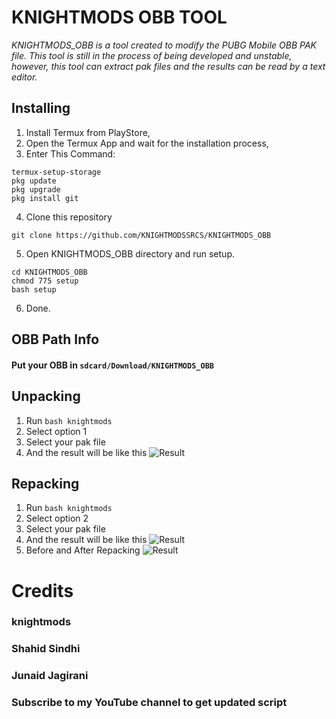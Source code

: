 # KNIGHTMODS OBB TOOL
_KNIGHTMODS_OBB is a tool created to modify the PUBG Mobile OBB PAK file. This tool is still in the process of being developed and unstable, however, this tool can extract pak files and the results can be read by a text editor._

## Installing
1. Install Termux from PlayStore,
2. Open the Termux App and wait for the installation process,
3. Enter This Command:
```
termux-setup-storage
pkg update
pkg upgrade
pkg install git
```
4. Clone this repository
```
git clone https://github.com/KNIGHTMODSSRCS/KNIGHTMODS_OBB
```
5. Open KNIGHTMODS_OBB directory and run setup.
```
cd KNIGHTMODS_OBB
chmod 775 setup
bash setup
```
6. Done.

## OBB Path Info
#### Put your OBB in `sdcard/Download/KNIGHTMODS_OBB`

## Unpacking
1. Run ```bash knightmods```
2. Select option 1
3. Select your pak file
4. And the result will be like this
![Result](/screenshot/complete_extraction.jpg)

## Repacking
1. Run ```bash knightmods```
2. Select option 2
3. Select your pak file
4. And the result will be like this
![Result](/screenshot/complete_repacking.jpg)
5. Before and After Repacking
![Result](/screenshot/beforeafter_repacking.jpg)

# Credits
### knightmods
### Shahid Sindhi
### Junaid Jagirani

### Subscribe to my YouTube channel to get updated script 
